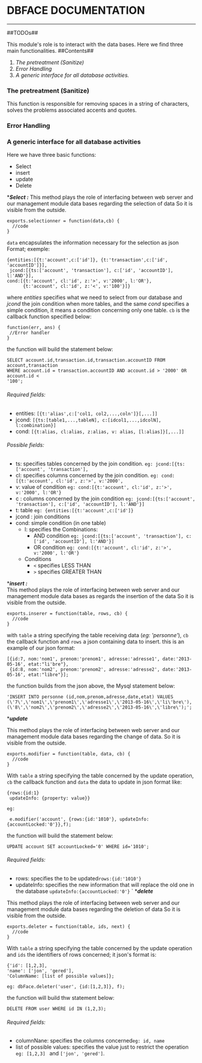 DBFACE DOCUMENTATION
====================
---

##TODOs##

This module's role is to interact with the data bases. Here we find three main functionalities.
##Contents##

1. *The pretreatment (Sanitize)*
2. *Error Handling*
3. *A generic interface for all database activities.*

### The pretreatment (Sanitize) ###

This function is responsible for removing spaces in a string of characters, solves the problems associated accents and quotes.



### Error Handling ###


### A generic interface for all database activities ###

Here we have three basic functions:

- Select 
- insert
- update
- Delete

****Select :***
This method plays the role of interfacing between web server and our management module data bases regarding the selection of data So it is visible from the outside.

    exports.selectionner = function(data,cb) {
      //code
    }

`data` encapsulates the information necessary for the selection as json Format; exemple:

    {entities:[{t:'account',c:['id']}, {t:'transaction',c:['id', 'accountID']}],
     jcond:[{ts:['account', 'transaction'], c:['id', 'accountID'], l:'AND'}],
    cond:[{t:'account', cl:'id', z:'>', v:'2000', l:'OR'},
          {t:'account', cl:'id', z:'<', v:'100'}]}
where *entities* specifies what we need to select from our database and *jcond* the join condition when more tables, and the same *cond* specifies a simple condition, it means a condition concerning only one table. 
`cb` is the callback function specified below:

	function(err, ans) {
	 //Error handler
	}

the function will build the statement below:

	SELECT account.id,transaction.id,transaction.accountID FROM account,transaction
	WHERE account.id = transaction.accountID AND account.id > '2000' OR account.id <
 	'100';

###### Required fields:
* entities: `[{t:'alias',c:['col1, col2,...,coln']}[,...]]`
* jcond: `[{ts:[table1,...,tableN], c:[idcol1,...,idcolN], l:combination}]`
* cond: `[{t:alias, cl:alias, z:alias, v: alias, [l:alias]}[,...]]`

###### Possible fields:
* ts: specifies tables concerned by the join condition. `eg: jcond:[{ts:['account', 'transaction'],`
* cl: specifies columns concerned by the join condition. `eg: cond:[{t:'account', cl:'id', z:'>', v:'2000',`
* v: value of condition `eg: cond:[{t:'account', cl:'id', z:'>', v:'2000', l:'OR'}`
* c : columns concerned by the join condition `eg: jcond:[{ts:['account', 'transaction'], c:['id', 'accountID'], l:'AND'}]`
* t: table `eg: {entities:[{t:'account',c:['id']}`
* jcond : join conditions
* cond: simple condition (in one table)
    * l: specifies the Combinations:
        * AND condition `eg: jcond:[{ts:['account', 'transaction'], c:['id', 'accountID'], l:'AND'}]`
        * OR condition  `eg: cond:[{t:'account', cl:'id', z:'>', v:'2000', l:'OR'}`
    * Conditions
        * `<` specifies LESS THAN 
        * `>` specifies GREATER THAN 

****insert :***  
This method plays the role of interfacing between web server and our management module data bases as regards the insertion of the data So it is visible from the outside.

    exports.inserer = function(table, rows, cb) {
      //code
    }
with `table` a string specifying the table receiving data (*eg: 'personne'*), `cb` the callback function and `rows` a json containing data to insert. this is an example of our json format:

	[{id:7, nom:'nom1', prenom:'prenom1', adresse:'adresse1', date:'2013-05-16', etat:"li'bre"},
     {id:8, nom:'nom2', prenom:'prenom2', adresse:'adresse2', date:'2013-05-16', etat:"libre"}];

the function builds from the json above, the Mysql statement below:

	'INSERT INTO personne (id,nom,prenom,adresse,date,etat) VALUES (\'7\',\'nom1\',\'prenom1\',\'adresse1\',\'2013-05-16\',\'li\'bre\'),(\'8\',\'nom2\',\'prenom2\',\'adresse2\',\'2013-05-16\',\'libre\');';


****update***

This method plays the role of interfacing between web server and our management module data bases regarding the change of data. So it is visible from the outside.

	exports.modifier = function(table, data, cb) {
	  //code
	}

With `table` a string specifying the table concerned by the update operation, `cb` the callback function and `data` the data to update in json format like:

	{rows:{id:1}
	 updateInfo: {property: value}}

`eg:`

	 e.modifier('account', {rows:{id:'1010'}, updateInfo:{accountLocked:'0'}},f);

the function will build the statement below:

	UPDATE account SET accountLocked='0' WHERE id='1010';

###### Required fields:
* rows: specifies the to be updated`rows:{id:'1010'}`
* updateInfo: specifies the new information that will replace the old one in the database `updateInfo:{accountLocked:'0'}`
`
****delete***

This method plays the role of interfacing between web server and our management module data bases regarding the deletion of data So it is visible from the outside.

    exports.deleter = function(table, ids, next) {
	  //code
	}

With `table` a string specifying the table concerned by the update operation and `ids` the identifiers of rows concerned; it json's format is:

	{'id': [1,2,3],
	'name': ['jon', 'gered'],
	'ColumnName: [list of possible values]};


`eg: dbFace.deleter('user', {id:[1,2,3]}, f);` 

the function will build thw statement below:

	DELETE FROM user WHERE id IN (1,2,3);

###### Required fields:
* columnNane: specifies the columns concerned`eg: id, name`
* list of possible values: specifies the value just to restrict the operation `eg: [1,2,3] ` and `['jon', 'gered']`.
